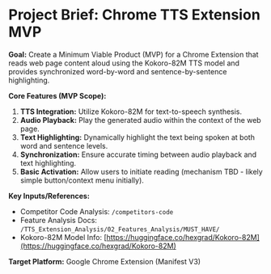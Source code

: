 # Project Brief: Chrome TTS Extension MVP

**Goal:** Create a Minimum Viable Product (MVP) for a Chrome Extension that reads web page content aloud using the Kokoro-82M TTS model and provides synchronized word-by-word and sentence-by-sentence highlighting.

**Core Features (MVP Scope):**

1.  **TTS Integration:** Utilize Kokoro-82M for text-to-speech synthesis.
2.  **Audio Playback:** Play the generated audio within the context of the web page.
3.  **Text Highlighting:** Dynamically highlight the text being spoken at both word and sentence levels.
4.  **Synchronization:** Ensure accurate timing between audio playback and text highlighting.
5.  **Basic Activation:** Allow users to initiate reading (mechanism TBD - likely simple button/context menu initially).

**Key Inputs/References:**

*   Competitor Code Analysis: `/competitors-code`
*   Feature Analysis Docs: `/TTS_Extension_Analysis/02_Features_Analysis/MUST_HAVE/`
*   Kokoro-82M Model Info: [https://huggingface.co/hexgrad/Kokoro-82M](https://huggingface.co/hexgrad/Kokoro-82M)

**Target Platform:** Google Chrome Extension (Manifest V3) 